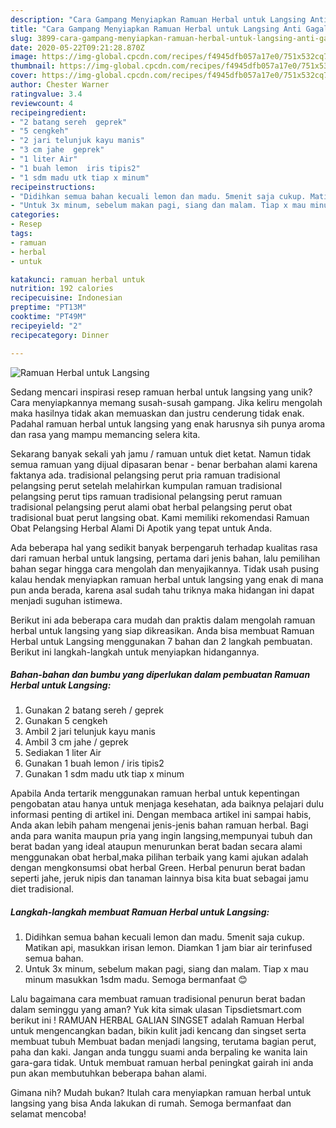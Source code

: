```yaml
---
description: "Cara Gampang Menyiapkan Ramuan Herbal untuk Langsing Anti Gagal"
title: "Cara Gampang Menyiapkan Ramuan Herbal untuk Langsing Anti Gagal"
slug: 3899-cara-gampang-menyiapkan-ramuan-herbal-untuk-langsing-anti-gagal
date: 2020-05-22T09:21:28.870Z
image: https://img-global.cpcdn.com/recipes/f4945dfb057a17e0/751x532cq70/ramuan-herbal-untuk-langsing-foto-resep-utama.jpg
thumbnail: https://img-global.cpcdn.com/recipes/f4945dfb057a17e0/751x532cq70/ramuan-herbal-untuk-langsing-foto-resep-utama.jpg
cover: https://img-global.cpcdn.com/recipes/f4945dfb057a17e0/751x532cq70/ramuan-herbal-untuk-langsing-foto-resep-utama.jpg
author: Chester Warner
ratingvalue: 3.4
reviewcount: 4
recipeingredient:
- "2 batang sereh  geprek"
- "5 cengkeh"
- "2 jari telunjuk kayu manis"
- "3 cm jahe  geprek"
- "1 liter Air"
- "1 buah lemon  iris tipis2"
- "1 sdm madu utk tiap x minum"
recipeinstructions:
- "Didihkan semua bahan kecuali lemon dan madu. 5menit saja cukup. Matikan api, masukkan irisan lemon. Diamkan 1 jam biar air terinfused semua bahan."
- "Untuk 3x minum, sebelum makan pagi, siang dan malam. Tiap x mau minum masukkan 1sdm madu. Semoga bermanfaat 😊"
categories:
- Resep
tags:
- ramuan
- herbal
- untuk

katakunci: ramuan herbal untuk 
nutrition: 192 calories
recipecuisine: Indonesian
preptime: "PT13M"
cooktime: "PT49M"
recipeyield: "2"
recipecategory: Dinner

---
```



![Ramuan Herbal untuk Langsing](https://img-global.cpcdn.com/recipes/f4945dfb057a17e0/751x532cq70/ramuan-herbal-untuk-langsing-foto-resep-utama.jpg)

Sedang mencari inspirasi resep ramuan herbal untuk langsing yang unik? Cara menyiapkannya memang susah-susah gampang. Jika keliru mengolah maka hasilnya tidak akan memuaskan dan justru cenderung tidak enak. Padahal ramuan herbal untuk langsing yang enak harusnya sih punya aroma dan rasa yang mampu memancing selera kita.

Sekarang banyak sekali yah jamu / ramuan untuk diet ketat. Namun tidak semua ramuan yang dijual dipasaran benar - benar berbahan alami karena faktanya ada. tradisional pelangsing perut pria ramuan tradisional pelangsing perut setelah melahirkan kumpulan ramuan tradisional pelangsing perut tips ramuan tradisional pelangsing perut ramuan tradisional pelangsing perut alami obat herbal pelangsing perut obat tradisional buat perut langsing obat. Kami memiliki rekomendasi Ramuan Obat Pelangsing Herbal Alami Di Apotik yang tepat untuk Anda.

Ada beberapa hal yang sedikit banyak berpengaruh terhadap kualitas rasa dari ramuan herbal untuk langsing, pertama dari jenis bahan, lalu pemilihan bahan segar hingga cara mengolah dan menyajikannya. Tidak usah pusing kalau hendak menyiapkan ramuan herbal untuk langsing yang enak di mana pun anda berada, karena asal sudah tahu triknya maka hidangan ini dapat menjadi suguhan istimewa.


Berikut ini ada beberapa cara mudah dan praktis dalam mengolah ramuan herbal untuk langsing yang siap dikreasikan. Anda bisa membuat Ramuan Herbal untuk Langsing menggunakan 7 bahan dan 2 langkah pembuatan. Berikut ini langkah-langkah untuk menyiapkan hidangannya.

<!--inarticleads1-->

##### Bahan-bahan dan bumbu yang diperlukan dalam pembuatan Ramuan Herbal untuk Langsing:

1. Gunakan 2 batang sereh / geprek
1. Gunakan 5 cengkeh
1. Ambil 2 jari telunjuk kayu manis
1. Ambil 3 cm jahe / geprek
1. Sediakan 1 liter Air
1. Gunakan 1 buah lemon / iris tipis2
1. Gunakan 1 sdm madu utk tiap x minum


Apabila Anda tertarik menggunakan ramuan herbal untuk kepentingan pengobatan atau hanya untuk menjaga kesehatan, ada baiknya pelajari dulu informasi penting di artikel ini. Dengan membaca artikel ini sampai habis, Anda akan lebih paham mengenai jenis-jenis bahan ramuan herbal. Bagi anda para wanita maupun pria yang ingin langsing,mempunyai tubuh dan berat badan yang ideal ataupun menurunkan berat badan secara alami menggunakan obat herbal,maka pilihan terbaik yang kami ajukan adalah dengan mengkonsumsi obat herbal Green. Herbal penurun berat badan seperti jahe, jeruk nipis dan tanaman lainnya bisa kita buat sebagai jamu diet tradisional. 

<!--inarticleads2-->

##### Langkah-langkah membuat Ramuan Herbal untuk Langsing:

1. Didihkan semua bahan kecuali lemon dan madu. 5menit saja cukup. Matikan api, masukkan irisan lemon. Diamkan 1 jam biar air terinfused semua bahan.
1. Untuk 3x minum, sebelum makan pagi, siang dan malam. Tiap x mau minum masukkan 1sdm madu. Semoga bermanfaat 😊


Lalu bagaimana cara membuat ramuan tradisional penurun berat badan dalam seminggu yang aman? Yuk kita simak ulasan Tipsdietsmart.com berikut ini ! RAMUAN HERBAL GALIAN SINGSET adalah Ramuan Herbal untuk mengencangkan badan, bikin kulit jadi kencang dan singset serta membuat tubuh Membuat badan menjadi langsing, terutama bagian perut, paha dan kaki. Jangan anda tunggu suami anda berpaling ke wanita lain gara-gara tidak. Untuk membuat ramuan herbal peningkat gairah ini anda pun akan membutuhkan beberapa bahan alami. 

Gimana nih? Mudah bukan? Itulah cara menyiapkan ramuan herbal untuk langsing yang bisa Anda lakukan di rumah. Semoga bermanfaat dan selamat mencoba!

